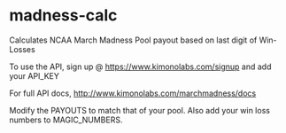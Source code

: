 # madness-calc
Calculates NCAA March Madness Pool payout based on last digit of Win-Losses

To use the API, sign up @ https://www.kimonolabs.com/signup and add your API_KEY

For full API docs, http://www.kimonolabs.com/marchmadness/docs

Modify the PAYOUTS to match that of your pool. Also add your win loss numbers to MAGIC_NUMBERS.
